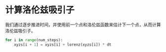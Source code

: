 # 计算洛伦兹吸引子

我们通过逐步推进时间，并使用前一个点和洛伦兹函数来估计下一个点，从而计算洛伦兹吸引子。

```python
for i in range(num_steps):
    xyzs[i + 1] = xyzs[i] + lorenz(xyzs[i]) * dt
```
